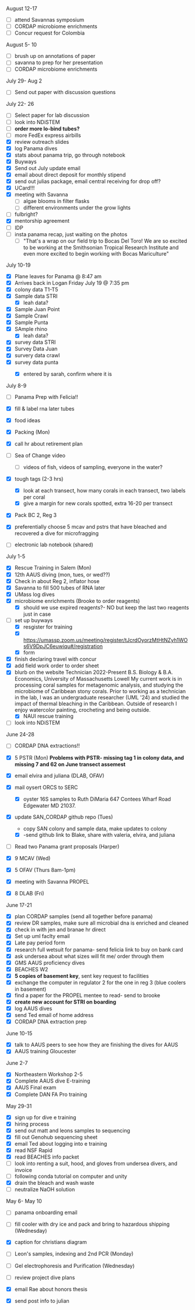 August 12-17
- [ ] attend Savannas symposium 
- [ ] CORDAP microbiome enrichments
- [ ] Concur request for Colombia

August 5- 10
- [ ] brush up on annotations of paper 
- [ ] savanna to prep for her presentation
- [ ] CORDAP microbiome enrichments

July 29- Aug 2
- [ ] Send out paper with discussion questions

July 22- 26
- [ ] Select paper for lab discussion
- [ ] look into NDiSTEM
- [ ] **order more lo-bind tubes?**
- [ ]  more FedEx express airbills
- [x] review outreach slides 
- [x] log Panama dives
- [x] stats about panama trip, go through notebook
- [x] Buyways 
- [x] Send out July update email
- [x] email about direct deposit for monthly stipend
- [x] send out julias package, email central receiving for drop off?
- [x] UCard!!!
- [x] meeting with Savanna 
	- [ ] algae blooms in filter flasks
	- [ ] different environments under the grow lights 
- [ ] fulbright?
- [x] mentorship agreement
- [ ] IDP 
- [ ] insta panama recap, just waiting on the photos 
	- [ ] "That's a wrap on our field trip to Bocas Del Toro! We are so excited to be working at the Smithsonian Tropical Research Institute and even more excited to begin working with Bocas Mariculture"

July 10-19
- [x] Plane leaves for Panama @ 8:47 am
- [x] Arrives back in Logan Friday July 19 @ 7:35 pm
- [x] colony data T1-T5
- [x] Sample data STRI
	- [x] leah data?
- [x] Sample Juan Point
- [x] Sample Crawl
- [x] Sample Punta 
- [x] SAmple rhino
	- [x] leah data?
- [x] survey data STRI
- [x] Survey Data Juan
- [x] survery data crawl
- [x] survey data punta
	- [x] entered by sarah, confirm where it is


July 8-9
- [ ] Panama Prep with Felicia!!
- [x] fill & label rna later tubes
- [x] food ideas 
- [x] Packing (Mon)
- [x] call hr about retirement plan
- [ ] Sea of Change video 
	- [ ] videos of fish, videos of sampling, everyone in the water?
- [x] tough tags (2-3 hrs)
	- [x] look at each transect, how many corals in each transect, two labels per coral
	- [x] give a margin for new corals spotted, extra 16-20 per transect 
- [x] Pack BC 2, Reg 3
- [x] preferentially choose 5 mcav and pstrs that have bleached and recovered a dive for microfragging
- [ ] electronic lab notebook (shared)

	
July 1-5
- [x] Rescue Training in Salem (Mon)
- [x] 12th AAUS diving (mon, tues, or wed??)
- [x] Check in about Reg 2, inflator hose
- [x]  Savanna to fill 500 tubes of RNA later
- [x] UMass log dives
- [x] microbiome enrichments (Brooke to order reagents)
	- [x] should we use expired reagents?- NO but keep the last two reagents just in case
- [ ] set up buyways 
	- [x] resgister for training 
	- [x] https://umassp.zoom.us/meeting/register/tJcrdOyorzMtHtNZyh1WOs6V9DpJC6euwiqu#/registration
	- [x] form 
- [x] finish declaring travel with concur
- [x] add field work order to order sheet
- [x] blurb on the website
		Technician
		2022-Present
		B.S. Biology & B.A. Economics, University of Massachusetts Lowell
		My current work is in processing coral samples for metagenomic analysis, and studying the microbiome of Caribbean stony corals. Prior to working as a technician in the lab, I was an undergraduate researcher (UML '24) and studied the impact of thermal bleaching in the Caribbean. Outside of research I enjoy watercolor painting, crocheting and being outside.
	- [x] NAUI rescue training
- [ ] look into NDiSTEM

June 24-28
- [ ] CORDAP DNA extractions!!
- [x] 5 PSTR (Mon)
**Problems with PSTR- missing tag 1 in colony data, and missing 7 and 62 on June transect assemest** 
- [x] email elvira and juliana (DLAB, OFAV)
- [x] mail oysert ORCS to SERC
	- [x] oyster 16S samples to Ruth DiMaria 647 Contees Wharf Road Edgewater MD 21037. 
- [x] update SAN_CORDAP github repo (Tues)
	- copy SAN colony and sample data, make updates to colony
	- [x] -send github link to Blake, share with valeria, elvira, and juliana 
- [ ] Read two Panama grant proposals (Harper)
- [x] 9 MCAV  (Wed)
- [x] 5 OFAV (Thurs 8am-1pm)
- [x] meeting with Savanna PROPEL
- [x] 8 DLAB (Fri)




June 17-21
- [x] plan CORDAP samples (send all together before panama)
- [x] review DR samples, make sure all microbial dna is enriched and cleaned 
- [x] check in with jen and branae hr direct 
- [x] Set up uml faclty email
- [x] Late pay period form
- [x] research full wetsuit for panama- send felicia link to buy on bank card
- [x] ask undersea about what sizes will fit me/ order through them
- [x] GMS AAUS proficiency dives
- [x] BEACHES W2
- [x] **5 copies of basement key**, sent key request to facilities
- [x] exchange the computer in regulator 2 for the one in reg 3 (blue coolers in basement)
- [x] find a paper for the PROPEL mentee to read- send to brooke 
- [x] **create new account for STRI on boarding**
- [x] log AAUS dives 
- [x] send Ted email of home address
- [x] CORDAP DNA extraction prep

June 10-15
- [x] talk to AAUS peers to see how they are finishing the dives for AAUS 
- [x] AAUS training Gloucester 

June 2-7
- [x] Northeastern Workshop 2-5
- [x] Complete AAUS dive E-training
- [x] AAUS Final exam
- [x] Complete DAN FA Pro training 

May 29-31
- [x] sign up for dive e training 
- [x] hiring process
- [x] send out matt and leons samples to sequencing 
- [x] fill out Genohub sequencing sheet 
- [x] email Ted about logging into e training
- [x] read NSF Rapid
- [x] read BEACHES info packet
- [ ] look into renting a suit, hood, and gloves from undersea divers, and invoice
- [ ] following conda tutorial on computer and unity
- [x] drain the bleach and wash waste 
- [ ] neutralize NaOH solution

May 6- May 10
- [ ] panama onboarding email
- [ ] fill cooler with dry ice and pack and bring to hazardous shipping (Wednesday)
- [x] caption for christians diagram
- [ ] Leon's samples, indexing and 2nd PCR (Monday)
- [ ] Gel electrophoresis and Purification (Wednesday)
- [ ] review project dive plans 
- [x] email Rae about honors thesis 
- [x] send post info to julian




